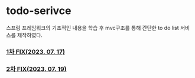 # todo-serivce
스프링 프레임워크의 기초적인 내용을 학습 후 mvc구조를 통해 간단한 to do list 서비스를 제작하였다.
### [1차 FIX(2023. 07. 17)](https://velog.io/@mint723/todo-service-1%EC%B0%A8-fix23.07.17)

### [2차 FIX(2023. 07. 19)](https://velog.io/@mint723/todo-service-2%EC%B0%A8-fix23.07.19)
    
